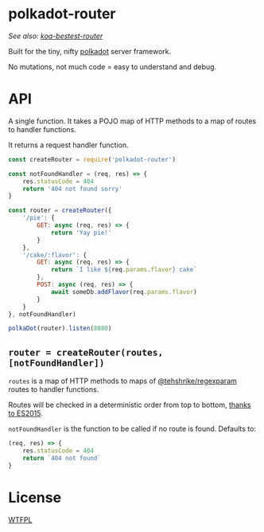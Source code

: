 # polkadot-router

*See also: [koa-bestest-router](https://github.com/TehShrike/koa-bestest-router)*

Built for the tiny, nifty [polkadot](https://github.com/lukeed/polkadot) server framework.

No mutations, not much code = easy to understand and debug.

# API

A single function.  It takes a POJO map of HTTP methods to a map of routes to handler functions.

It returns a request handler function.

```js
const createRouter = require('polkadot-router')

const notFoundHandler = (req, res) => {
	res.statusCode = 404
	return '404 not found sorry'
}

const router = createRouter({
	'/pie': {
		GET: async (req, res) => {
			return 'Yay pie!'
		}
	},
	'/cake/:flavor': {
		GET: async (req, res) => {
			return `I like ${req.params.flavor} cake`
		},
		POST: async (req, res) => {
			await someDb.addFlavor(req.params.flavor)
		}
	}
}, notFoundHandler)

polkaDot(router).listen(8080)
```

## `router = createRouter(routes, [notFoundHandler])`

`routes` is a map of HTTP methods to maps of [@tehshrike/regexparam](https://github.com/TehShrike/regexparam) routes to handler functions.

Routes will be checked in a deterministic order from top to bottom, [thanks to ES2015](http://stackoverflow.com/questions/30076219/does-es6-introduce-a-well-defined-order-of-enumeration-for-object-properties).

`notFoundHandler` is the function to be called if no route is found.  Defaults to:

```js
(req, res) => {
	res.statusCode = 404
	return `404 not found`
}
```

# License

[WTFPL](http://wtfpl2.com)
